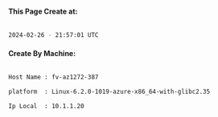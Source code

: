 
   
#### This Page Create at:

```bash

2024-02-26 - 21:57:01 UTC

```

#### Create By Machine:

```bash

Host Name : fv-az1272-387

platform  : Linux-6.2.0-1019-azure-x86_64-with-glibc2.35

Ip Local  : 10.1.1.20

```

